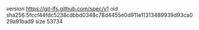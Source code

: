 version https://git-lfs.github.com/spec/v1
oid sha256:5fccf44fdc5238cdbbd0348c78d4455e0d911e11313489939d93ca029a91bad9
size 53734
